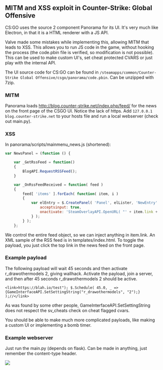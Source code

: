 ## MITM and XSS exploit in Counter-Strike: Global Offensive
CS:GO uses the source 2 component Panorama for its UI. It's very much like Electron, in that it is a HTML renderer with a JS API. 

Valve made some mistakes while implementing this, allowing MITM that leads to XSS. This allows you to run JS code in the game, without hooking the process (the code.pbin file is verified, so modification is not possible). This can be used to make custom UI's, set cheat protected CVARS or just play with the internal API.

The UI source code for CS:GO can be found in ```/steamapps/common/Counter-Strike Global Offensive/csgo/panorama/code.pbin```. Can be unzipped with 7zip.

### MITM
Panorama loads http://blog.counter-strike.net/index.php/feed/ for the news on the front page of the CSGO UI. Notice the lack of https. Add ```127.0.0.1 blog.counter-strike.net``` to your hosts file and run a local webserver (check out main.py).

### XSS
In panorama/scripts/mainmenu_news.js (shortened):
```javascript
var NewsPanel = (function () {

	var _GetRssFeed = function()
	{
		BlogAPI.RequestRSSFeed();
	}

	var _OnRssFeedReceived = function( feed )
	{
		feed[ 'items' ].forEach( function( item, i )
		{
			var elEntry = $.CreatePanel( 'Panel', elLister, 'NewEntry' + i, {
				acceptsinput: true,
				onactivate: 'SteamOverlayAPI.OpenURL( "' + item.link + '" );'
			} );
		} );
	};
```

We control the entire feed object, so we can inject anything in item.link. An XML sample of the RSS feed is in templates/index.html. To toggle the payload, you just click the top link in the news feed on the front page.

### Example payload
The following payload will wait 45 seconds and then activate r_drawothermodels 2, giving wallhack. Activate the payload, join a server, and then after 45 seconds r_drawothermodels 2 should be active. 

```		
<link>https://blah.io/test"); $.Schedule( 45.0, _ => {GameInterfaceAPI.SetSettingString("r_drawothermodels", "2");} );//</link>
```
As was found by some other people, GameInterfaceAPI.SetSettingString does not respect the sv_cheats check on cheat flagged cvars.

You should be able to make much more complicated payloads, like making a custom UI or implementing a bomb timer.

### Example webserver
Just run the main.py (depends on flask). Can be made in anything, just remember the content-type header.

![](a.gif)
